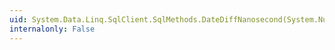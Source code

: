 ```yaml
---
uid: System.Data.Linq.SqlClient.SqlMethods.DateDiffNanosecond(System.Nullable{System.DateTime},System.Nullable{System.DateTime})
internalonly: False
---
```

